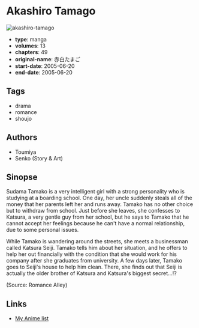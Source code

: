 # Akashiro Tamago

![akashiro-tamago](https://cdn.myanimelist.net/images/manga/2/201988.jpg)

-   **type**: manga
-   **volumes**: 13
-   **chapters**: 49
-   **original-name**: 赤白たまご
-   **start-date**: 2005-06-20
-   **end-date**: 2005-06-20

## Tags

-   drama
-   romance
-   shoujo

## Authors

-   Toumiya
-   Senko (Story & Art)

## Sinopse

Sudama Tamako is a very intelligent girl with a strong personality who is studying at a boarding school. One day, her uncle suddenly steals all of the money that her parents left her and runs away. Tamako has no other choice but to withdraw from school. Just before she leaves, she confesses to Katsura, a very gentle guy from her school, but he says to Tamako that he cannot accept her feelings because he can't have a normal relationship, due to some personal issues.

While Tamako is wandering around the streets, she meets a businessman called Katsura Seiji. Tamako tells him about her situation, and he offers to help her out financially with the condition that she would work for his company after she graduates from university. A few days later, Tamako goes to Seiji's house to help him clean. There, she finds out that Seiji is actually the older brother of Katsura and Katsura's biggest secret…!?

(Source: Romance Alley)

## Links

-   [My Anime list](https://myanimelist.net/manga/11649/Akashiro_Tamago)
